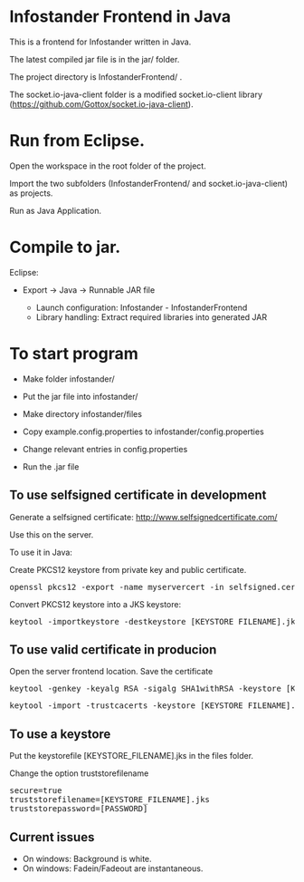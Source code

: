 # Infostander Frontend in Java
This is a frontend for Infostander written in Java.

The latest compiled jar file is in the jar/ folder.

The project directory is InfostanderFrontend/ .

The socket.io-java-client folder is a modified socket.io-client library (https://github.com/Gottox/socket.io-java-client).

# Run from Eclipse.
Open the workspace in the root folder of the project.

Import the two subfolders (InfostanderFrontend/ and socket.io-java-client) as projects.

Run as Java Application.

# Compile to jar.
Eclipse:

  - Export -> Java -> Runnable JAR file
  
    - Launch configuration: Infostander - InfostanderFrontend
    - Library handling: Extract required libraries into generated JAR

# To start program
- Make folder infostander/

- Put the jar file into infostander/

- Make directory infostander/files

- Copy example.config.properties to infostander/config.properties

- Change relevant entries in config.properties

- Run the .jar file

## To use selfsigned certificate in development
Generate a selfsigned certificate: http://www.selfsignedcertificate.com/

Use this on the server.

To use it in Java: 

Create PKCS12 keystore from private key and public certificate.
<pre>
openssl pkcs12 -export -name myservercert -in selfsigned.cert -inkey selfsigned.key -out keystore.p12
</pre>

Convert PKCS12 keystore into a JKS keystore:
<pre>
keytool -importkeystore -destkeystore [KEYSTORE_FILENAME].jks -srckeystore keystore.p12 -srcstoretype pkcs12 -alias myservercert
</pre>

## To use valid certificate in producion
Open the server frontend location. Save the certificate
<pre>
keytool -genkey -keyalg RSA -sigalg SHA1withRSA -keystore [KEYSTORE_FILENAME].jks -storepass [PASSWORD] -alias truststore 
</pre>

<pre>
keytool -import -trustcacerts -keystore [KEYSTORE_FILENAME].jks -storepass [PASSWORD] -alias [CERTIFICATE_ALIAS] -file [CERTIFICATE_FILENAME]
</pre>

## To use a keystore
Put the keystorefile [KEYSTORE_FILENAME].jks in the files folder.

Change the option truststorefilename
<pre>
secure=true
truststorefilename=[KEYSTORE_FILENAME].jks
truststorepassword=[PASSWORD]
</pre>

## Current issues
* On windows: Background is white.
* On windows: Fadein/Fadeout are instantaneous.
